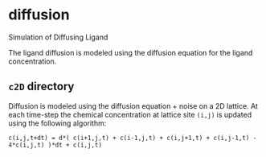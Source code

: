 # diffusion
Simulation of Diffusing Ligand

The ligand diffusion is modeled using the diffusion equation for the ligand concentration.

## `c2D` directory

Diffusion is modeled using the diffusion equation + noise on a 2D lattice. At each time-step the chemical concentration at lattice site `(i,j)` is updated using the following algorithm:

```
c(i,j,t+dt) = d*( c(i+1,j,t) + c(i-1,j,t) + c(i,j+1,t) + c(i,j-1,t) - 4*c(i,j,t) )*dt + c(i,j,t)
```
